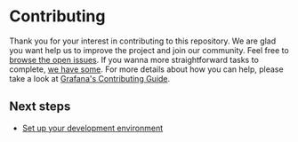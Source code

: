 # Contributing

Thank you for your interest in contributing to this repository. We are glad you want help us to improve the project and join our community. Feel free to [browse the open issues](https://github.com/grafana/github-datasource/issues). If you wanna more straightforward tasks to complete, [we have some](https://github.com/grafana/github-datasource/issues?q=is%3Aissue+is%3Aopen+label%3A%22good+first+issue%22). For more details about how you can help, please take a look at [Grafana's Contributing Guide](https://github.com/grafana/grafana/blob/main/CONTRIBUTING.md).

## Next steps

- [Set up your development environment](./docs/developer-guide.md)
